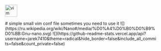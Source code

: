 <p align="left"> 
<a href="https://www.vim.org/" target="_blank" rel="noreferrer"> <img src="https://www.vectorlogo.zone/logos/vim/vim-icon.svg" alt="vim" width="40" height="40"/> </a>
</p>
# simple small vim conf file 
sometimes you need to use it 
![](https://ru.wikipedia.org/wiki/Nano#/media/%D0%A4%D0%B0%D0%B9%D0%BB:Gnu-nano.svg)
![](https://github-readme-stats.vercel.app/api?username=jarek7410&theme=radical&hide_border=false&include_all_commits=false&count_private=false)
